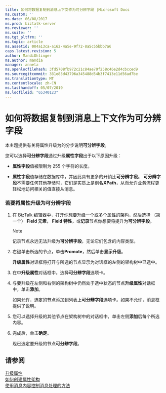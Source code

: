 ```yaml
---
title: 如何将数据复制到消息上下文作为可分辨字段 |Microsoft Docs
ms.custom: ''
ms.date: 06/08/2017
ms.prod: biztalk-server
ms.reviewer: ''
ms.suite: ''
ms.tgt_pltfrm: ''
ms.topic: article
ms.assetid: 004a13ca-a162-4a5e-9f72-8a5c55bbb7a6
caps.latest.revision: 5
author: MandiOhlinger
ms.author: mandia
manager: anneta
ms.openlocfilehash: 3fd5708fb972c21c84ae70f258c46e2d4cbcced9
ms.sourcegitcommit: 381e83d43796a345488d54b3f7413e11d56ad7be
ms.translationtype: MT
ms.contentlocale: zh-CN
ms.lasthandoff: 05/07/2019
ms.locfileid: "65340123"
---
```

# <a name="how-to-copy-data-to-the-message-context-as-distinguished-fields"></a>如何将数据复制到消息上下文作为可分辨字段
本主题提供有关将属性升级为的分步说明**可分辨字段**。  
  
 您可以选择**可分辨字段**通过升级**属性字段**出于以下原因升级：  
  
-   **属性字段**值被限制为 255 个字符的长度。  
  
-   **属性字段**值存储在数据库中，并因此具有更多的开销比**可分辨字段**。 **可分辨字段**不需要任何其他存储时，它们是实质上是别名**XPath**，从而允许业务流程更轻松地访问相关的值直接从消息。  
  
### <a name="to-promote-a-property-as-a-distinguished-field"></a>若要将属性升级为可分辨字段  
  
1.  在 BizTalk 编辑器中，打开你想要升级一个或多个属性的架构，然后选择 （第一个） **Field 元素**， **Field 特性**，或**记录**节点你想要将提升为**可分辨字段**。  
  
    > [!NOTE]
    >  记录节点永远无法升级为**可分辨字段**，无论它们包含的内容类型。  
  
2.  右键单击所选的节点，单击**Promote**，然后单击**显示升级**。  
  
     **升级属性**对话框将打开与所选的节点显示为对话框的左侧的架构树中已选中。  
  
3.  在中**升级属性**对话框中，选择**可分辨字段**选项卡。  
  
4.  与要升级在左侧和右侧的架构树中仍然处于选中状态的节点**升级属性**对话框中，单击**添加**。  
  
     如果允许，选定的节点添加到列表上**可分辨字段**选项卡。如果不允许，消息框提供了说明。  
  
5.  您可以选择升级的其他节点在架构树中的对话框中，单击左侧**添加**后每个所选内容。  
  
6.  完成后，单击**确定**。  
  
     现已选定要升级的节点**可分辨字段**。  
  
## <a name="see-also"></a>请参阅  
 [升级属性](../core/promoting-properties.md)   
 [如何创建属性架构](../core/how-to-create-property-schemas.md)   
 [使用消息内容控制消息处理的方法](../core/ways-to-use-message-content-to-control-message-processing.md)
